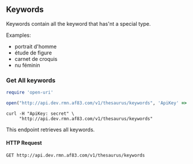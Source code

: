 ## Keywords

Keywords contain all the keyword that has'nt a special type.

Examples:

- portrait d'homme
- étude de figure
- carnet de croquis
- nu féminin

### Get All keywords

```ruby
require 'open-uri'

open("http://api.dev.rmn.af83.com/v1/thesaurus/keywords", 'ApiKey' => 'secret')
```


```shell
curl -H "ApiKey: secret" \
     "http://api.dev.rmn.af83.com/v1/thesaurus/keywords"
```

This endpoint retrieves all keywords.

#### HTTP Request

`GET http://api.dev.rmn.af83.com/v1/thesaurus/keywords`
